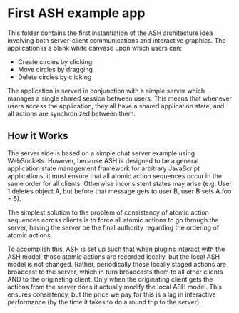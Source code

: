 # First ASH example app
This folder contains the first instantiation of the ASH architecture idea involving both server-client communications and interactive graphics. The application is a blank white canvase upon which users can:
 - Create circles by clicking
 - Move circles by dragging
 - Delete circles by clicking
 
The application is served in conjunction with a simple server which manages a single shared session between users. This means that whenever users access the application, they all have a shared application state, and all actions are synchronized between them.

## How it Works
The server side is based on a simple chat server example using WebSockets. However, because ASH is designed to be a general application state management framework for arbitrary JavaScript applications, it must ensure that all atomic action sequences occur in the same order for all clients. Otherwise inconsistent states may arise (e.g. User 1 deletes object A, but before that message gets to user B, user B sets A.foo = 5).

The simplest solution to the problem of consistency of atomic action sequences across clients is to force all atomic actions to go through the server, having the server be the final authority regarding the ordering of atomic actions.

To accomplish this, ASH is set up such that when plugins interact with the ASH model, those atomic actions are recorded locally, but the local ASH model is not changed. Rather, periodically those locally staged actions are broadcast to the server, which in turn broadcasts them to all other clients AND to the originating client. Only when the originating client gets the actions from the server does it actually modify the local ASH model. This ensures consistency, but the price we pay for this is a lag in interactive performance (by the time it takes to do a round trip to the server).
 
